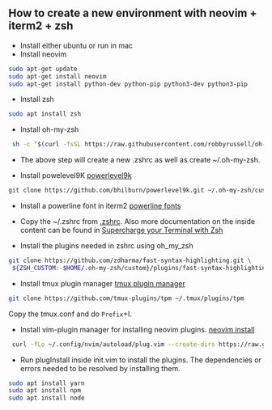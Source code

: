 ## How to create a new environment with neovim + iterm2 + zsh

- Install either ubuntu or run in mac
- Install neovim
```sh
sudo apt-get update
sudo apt-get install neovim
sudo apt-get install python-dev python-pip python3-dev python3-pip
```
- Install zsh
```sh
sudo apt install zsh
```

- Install oh-my-zsh
```sh
 sh -c "$(curl -fsSL https://raw.githubusercontent.com/robbyrussell/oh-my-zsh/master/tools/install.sh)"
 ```
 
 - The above step will create a new .zshrc as well as create ~/.oh-my-zsh. 
 
 - Install powelevel9K [powerlevel9k](https://medium.com/@alex285/get-powerlevel9k-the-most-cool-linux-shell-ever-1c38516b0caa)
 ```sh
 git clone https://github.com/bhilburn/powerlevel9k.git ~/.oh-my-zsh/custom/themes/powerlevel9k
 ```
 - Install a powerline font in iterm2 [powerline fonts](https://medium.com/@Clovis_app/configuration-of-a-beautiful-efficient-terminal-and-prompt-on-osx-in-7-minutes-827c29391961)
 
 - Copy the ~/.zshrc from [.zshrc](https://github.com/naveepr/dotfiles/blob/main/.zshrc). 
 Also more documentation on the inside content can be found in [Supercharge your Terminal with Zsh
](https://callstack.com/blog/supercharge-your-terminal-with-zsh/)
 
 - Install the plugins needed in zshrc using oh_my_zsh
 ```sh
 git clone https://github.com/zdharma/fast-syntax-highlighting.git \
  ${ZSH_CUSTOM:-$HOME/.oh-my-zsh/custom}/plugins/fast-syntax-highlighting
 ```
 
 - Install tmux plugin manager [tmux plugin manager](https://github.com/tmux-plugins/tpm)
 ```sh
 git clone https://github.com/tmux-plugins/tpm ~/.tmux/plugins/tpm
 ```
 Copy the tmux.conf and do `Prefix`+I.
 
 - Install vim-plugin manager for installing neovim plugins. [neovim install](https://www.linode.com/docs/guides/how-to-install-neovim-and-plugins-with-vim-plug/)

 ```sh
  curl -fLo ~/.config/nvim/autoload/plug.vim --create-dirs https://raw.githubusercontent.com/junegunn/vim-plug/master/plug.vim
 ```
 
 - Run plugInstall inside init.vim to install the plugins. The dependencies or errors needed to be resolved by installing them.
 ```sh
 sudo apt install yarn
 sudo apt install npm
 sudo apt install node
 ```
 
 
